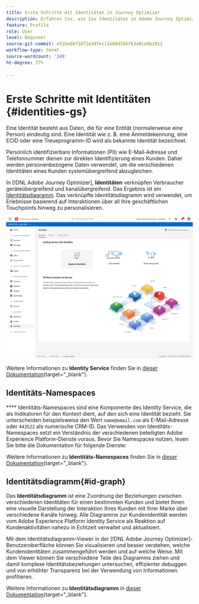 ```yaml
---
title: Erste Schritte mit Identitäten in Journey Optimizer
description: Erfahren Sie, wie Sie Identitäten in Adobe Journey Optimizer verwalten
feature: Profile
role: User
level: Beginner
source-git-commit: e51be6bf18f2e3dfec11e80d34bf63a8ce8b1012
workflow-type: tm+mt
source-wordcount: '349'
ht-degree: 27%

---
```


# Erste Schritte mit Identitäten {#identities-gs}

Eine Identität besteht aus Daten, die für eine Entität (normalerweise eine Person) eindeutig sind. Eine Identität wie z. B. eine Anmeldekennung, eine ECID oder eine Treueprogramm-ID wird als bekannte Identität bezeichnet.

Persönlich identifizierbare Informationen (PII) wie E-Mail-Adresse und Telefonnummer dienen zur direkten Identifizierung eines Kunden. Daher werden personenbezogene Daten verwendet, um die verschiedenen Identitäten eines Kunden systemübergreifend abzugleichen.

In [!DNL Adobe Journey Optimizer], **Identitäten** verknüpfen Verbraucher geräteübergreifend und kanalübergreifend. Das Ergebnis ist ein [Identitätsdiagramm](#id-graph). Das verknüpfte Identitätsdiagramm wird verwendet, um Erlebnisse basierend auf Interaktionen über all Ihre geschäftlichen Touchpoints hinweg zu personalisieren.

![](assets/identities-home.png)

Weitere Informationen zu **Identity Service** finden Sie in [dieser Dokumentation](https://experienceleague.adobe.com/docs/experience-platform/identity/home.html?lang=de){target=&quot;_blank&quot;}.

## Identitäts-Namespaces

**** Identitäts-Namespaces sind eine Komponente des Identity Service, die als Indikatoren für den Kontext dient, auf den sich eine Identität bezieht. Sie unterscheiden beispielsweise den Wert `name@email.com` als E-Mail-Adresse oder `443522` als numerische CRM-ID. Das Verwenden von Identitäts-Namespaces setzt ein Verständnis der verschiedenen beteiligten Adobe Experience Platform-Dienste voraus. Bevor Sie Namespaces nutzen, lesen Sie bitte die Dokumentation für folgende Dienste:

Weitere Informationen zu **Identitäts-Namespaces** finden Sie in [dieser Dokumentation](https://experienceleague.adobe.com/docs/experience-platform/identity/namespaces.html?lang=de){target=&quot;_blank&quot;}.

## Identitätsdiagramm{#id-graph}

Das **Identitätsdiagramm** ist eine Zuordnung der Beziehungen zwischen verschiedenen Identitäten für einen bestimmten Kunden und bietet Ihnen eine visuelle Darstellung der Interaktion Ihres Kunden mit Ihrer Marke über verschiedene Kanäle hinweg. Alle Diagramme zur Kundenidentität werden vom Adobe Experience Platform Identity Service als Reaktion auf Kundenaktivitäten nahezu in Echtzeit verwaltet und aktualisiert.

Mit dem Identitätsdiagramm-Viewer in der [!DNL Adobe Journey Optimizer]-Benutzeroberfläche können Sie visualisieren und besser verstehen, welche Kundenidentitäten zusammengeführt werden und auf welche Weise. Mit dem Viewer können Sie verschiedene Teile des Diagramms ziehen und damit komplexe Identitätsbeziehungen untersuchen, effizienter debuggen und von erhöhter Transparenz bei der Verwendung von Informationen profitieren.

Weitere Informationen zu **Identitätsdiagramm** in [dieser Dokumentation](https://experienceleague.adobe.com/docs/experience-platform/identity/ui/identity-graph-viewer.html){target=&quot;_blank&quot;}.

